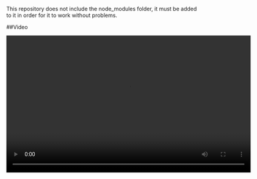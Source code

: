 This repository does not include the node_modules folder, it must be added to it in order for it to work without problems.
 
##Video <br>

<video width="640" height="360" controls>
  <source src="https://github-production-user-asset-6210df.s3.amazonaws.com/62429948/264498520-c86be695-2f8d-4a48-bb3d-8c6611bbe14c.mp4" type="video/mp4">
</video>

 
